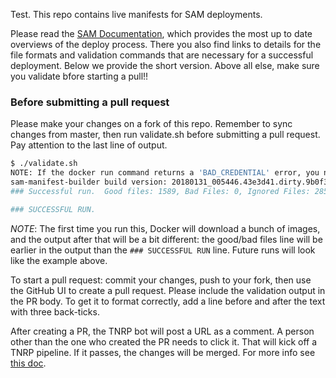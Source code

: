 Test. This repo contains live manifests for SAM deployments.  

Please read the [SAM Documentation](https://confluence.internal.salesforce.com/display/SAM/), which provides the most up to date overviews of the deploy process. There you also find links to details for the file formats and validation commands that are necessary for a successful deployment. Below we provide the short version. Above all else, make sure you validate bfore starting a pull!!

### Before submitting a pull request

Please make your changes on a fork of this repo.  Remember to sync changes from master, then run validate.sh before submitting a pull request.  Pay attention to the last line of output.

```sh
$ ./validate.sh 
NOTE: If the docker run command returns a 'BAD_CREDENTIAL' error, you need to run 'docker login ops0-artifactrepo1-0-prd.data.sfdc.net' (one-time). See https://confluence.internal.salesforce.com/display/SAM/Set+Up+Docker (Set up Docker for Sam)
sam-manifest-builder build version: 20180131_005446.43e3d41.dirty.9b0f360a10ec
### Successful run.  Good files: 1589, Bad Files: 0, Ignored Files: 285

### SUCCESSFUL RUN.
```

_NOTE_: The first time you run this, Docker will download a bunch of images, and the output after that will be a bit different: the good/bad files line will be earlier in the output than the `### SUCCESSFUL RUN` line.  Future runs will look like the example above.

To start a pull request: commit your changes, push to your fork, then use the GitHub UI to create a pull request. Please include the validation output in the PR body. To get it to format correctly, add a line before and after the text with three back-ticks.

After creating a PR, the TNRP bot will post a URL as a comment. A person other than the one who created the PR needs to click it. That will kick off a TNRP pipeline. If it passes, the changes will be merged. For more info see [this doc](https://confluence.internal.salesforce.com/x/uafy).
